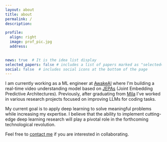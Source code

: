 ```yaml
---
layout: about
title: about
permalink: / 
description:  

profile:
  align: right
  image: prof_pic.jpg
  address: 
    

news: true  # It is the idea list display
selected_papers: false # includes a list of papers marked as "selected={true}"
social: false  # includes social icons at the bottom of the page
---
```

I am currently working as a ML engineer at <a href="https://www.awakeai.ca/about">AwakeAI</a> where I'm building a real-time video understanding model based on  <a href="https://ai.meta.com/blog/v-jepa-yann-lecun-ai-model-video-joint-embedding-predictive-architecture/">JEPAs</a> (Joint Embedding Predictive Architectures). Previously, after graduating from <a href="https://mila.quebec/en/">Mila</a> I've worked in various research projects focused on improving LLMs for coding tasks.

My current goal is to apply deep learning to solve meaningful problems while increasing my expertise. I believe that the ability to implement cutting-edge deep learning research will play a pivotal role in the forthcoming technological revolution.

Feel free to [contact me](mailto:atonkamanda@hotmail.com) if you are interested in collaborating.